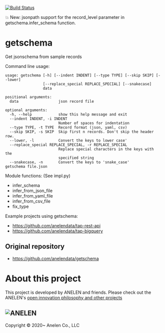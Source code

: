 [![Build Status](https://travis-ci.com/anelendata/getschema.svg?branch=master)](https://travis-ci.com/anelendata/getschema)

💥 New: jsonpath support for the record_level parameter in getschema.infer_schema function.

# getschema

Get jsonschema from sample records

Command line usage:
```
usage: getschema [-h] [--indent INDENT] [--type TYPE] [--skip SKIP] [--lower]
                 [--replace_special REPLACE_SPECIAL] [--snakecase]
                 data

positional arguments:
  data                  json record file

optional arguments:
  -h, --help            show this help message and exit
  --indent INDENT, -i INDENT
                        Number of spaces for indentation
  --type TYPE, -t TYPE  Record format (json, yaml, csv)
  --skip SKIP, -s SKIP  Skip first n records. Don't skip the header row.
  --lower, -l           Convert the keys to lower case'
  --replace_special REPLACE_SPECIAL, -r REPLACE_SPECIAL
                        Replace special characters in the keys with the
                        specified string
  --snakecase, -n       Convert the keys to 'snake_case'
getschema file.json
```

Module functions:
(See impl.py)
- infer_schema
- infer_from_json_file
- infer_from_yaml_file
- infer_from_csv_file
- fix_type

Example projects using getschema:
- https://github.com/anelendata/tap-rest-api
- https://github.com/anelendata/tap-bigquery

## Original repository

- https://github.com/anelendata/getschema

# About this project

This project is developed by
ANELEN and friends. Please check out the ANELEN's
[open innovation philosophy and other projects](https://anelen.co/open-source.html)

![ANELEN](https://avatars.githubusercontent.com/u/13533307?s=400&u=a0d24a7330d55ce6db695c5572faf8f490c63898&v=4)
---

Copyright &copy; 2020~ Anelen Co., LLC
